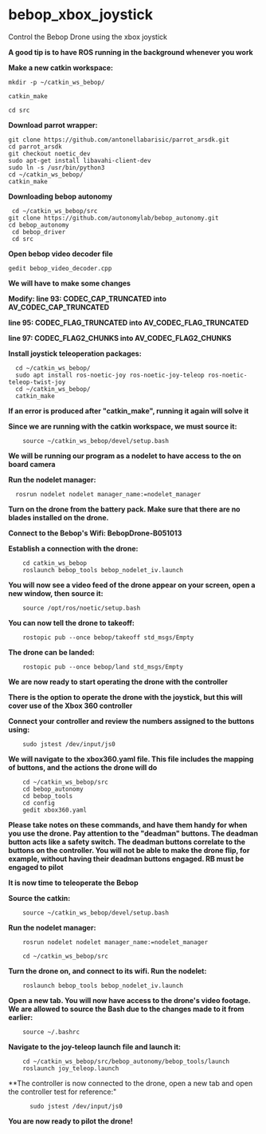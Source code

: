 # bebop_xbox_joystick
Control the Bebop Drone using the xbox joystick

**A good tip is to have ROS running in the background whenever you work**

    

**Make a new catkin workspace:**

    mkdir -p ~/catkin_ws_bebop/
  
    catkin_make
  
    cd src

**Download parrot wrapper:**

    git clone https://github.com/antonellabarisic/parrot_arsdk.git
    cd parrot_arsdk
    git checkout noetic_dev
    sudo apt-get install libavahi-client-dev
    sudo ln -s /usr/bin/python3
    cd ~/catkin_ws_bebop/
    catkin_make
  
**Downloading bebop autonomy**

     cd ~/catkin_ws_bebop/src
    git clone https://github.com/autonomylab/bebop_autonomy.git
    cd bebop_autonomy
     cd bebop_driver
     cd src
  
  **Open bebop video decoder file**
  
    gedit bebop_video_decoder.cpp
  
  **We will have to make some changes**
  
  **Modify: line 93: CODEC_CAP_TRUNCATED   into   AV_CODEC_CAP_TRUNCATED**
  
   **line 95: CODEC_FLAG_TRUNCATED   into    AV_CODEC_FLAG_TRUNCATED**
            
   **line 97: CODEC_FLAG2_CHUNKS   into   AV_CODEC_FLAG2_CHUNKS**
   
   
   **Install joystick teleoperation packages:**
   
      cd ~/catkin_ws_bebop/
      sudo apt install ros-noetic-joy ros-noetic-joy-teleop ros-noetic-teleop-twist-joy
      cd ~/catkin_ws_bebop/
      catkin_make
     
   **If an error is produced after "catkin_make", running it again will solve it**
   
   **Since we are running with the catkin workspace, we must source it:**
   
        source ~/catkin_ws_bebop/devel/setup.bash
        
   **We will be running our program as a nodelet to have access to the on board camera**
   
   **Run the nodelet manager:**
            
      rosrun nodelet nodelet manager_name:=nodelet_manager
      
   **Turn on the drone from the battery pack. Make sure that there are no blades installed on the drone.**
   
   **Connect to the Bebop's Wifi: BebopDrone-B051013**
   
   **Establish a connection with the drone:**
   
        cd catkin_ws_bebop
        roslaunch bebop_tools bebop_nodelet_iv.launch 
        
   **You will now see a video feed of the drone appear on your screen, open a new window, then source it:**
   
        source /opt/ros/noetic/setup.bash
        
   **You can now tell the drone to takeoff:**
   
        rostopic pub --once bebop/takeoff std_msgs/Empty
        
   **The drone can be landed:**
   
        rostopic pub --once bebop/land std_msgs/Empty
        
   **We are now ready to start operating the drone with the controller**

   **There is the option to operate the drone with the joystick, but this will cover use of the Xbox 360 controller**
   
   **Connect your controller and review the numbers assigned to the buttons using:**
        
        sudo jstest /dev/input/js0 
        
   **We will navigate to the xbox360.yaml file. This file includes the mapping of buttons, and the actions the drone will do**
   
        cd ~/catkin_ws_bebop/src
        cd bebop_autonomy
        cd bebop_tools
        cd config
        gedit xbox360.yaml
        
  **Please take notes on these commands, and have them handy for when you use the drone. Pay attention to the "deadman" buttons. The deadman button acts like a safety switch. The deadman buttons correlate to the buttons on the controller. You will not be able to make the drone flip, for example, without having their deadman buttons engaged. RB must be engaged to pilot**
        
 **It is now time to teleoperate the Bebop**
 
 **Source the catkin:**
 
        source ~/catkin_ws_bebop/devel/setup.bash
        
  **Run the nodelet manager:**
  
        rosrun nodelet nodelet manager_name:=nodelet_manager
        
        cd ~/catkin_ws_bebop/src
        
  **Turn the drone on, and connect to its wifi. Run the nodelet:**
  
        roslaunch bebop_tools bebop_nodelet_iv.launch
        
  **Open a new tab. You will now have access to the drone's video footage.**
  **We are allowed to source the Bash due to the changes made to it from earlier:**
  
        source ~/.bashrc
            
  **Navigate to the joy-teleop launch file and launch it:**
  
        cd ~/catkin_ws_bebop/src/bebop_autonomy/bebop_tools/launch
        roslaunch joy_teleop.launch
        
   **The controller is now connected to the drone, open a new tab and open the controller test for reference:"
    
          sudo jstest /dev/input/js0 
          
   **You are now ready to pilot the drone!**
  
        
